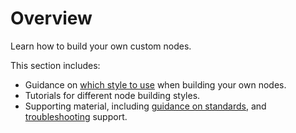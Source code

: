 # Overview

Learn how to build your own custom nodes.

This section includes:

* Guidance on [which style to use](/integrations/creating-nodes/choose-node-method/) when building your own nodes.
* Tutorials for different node building styles.
* Supporting material, including [guidance on standards](/integrations/creating-nodes/standards/), and [troubleshooting](/integrations/creating-nodes/troubleshooting/) support.